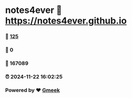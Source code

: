 # notes4ever :link: https://notes4ever.github.io 
### :page_facing_up: [125](https://notes4ever.github.io/tag.html) 
### :speech_balloon: 0 
### :hibiscus: 167089 
### :alarm_clock: 2024-11-22 16:02:25 
### Powered by :heart: [Gmeek](https://github.com/Meekdai/Gmeek)
